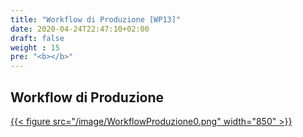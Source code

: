 ```yaml
---
title: "Workflow di Produzione [WP13]"
date: 2020-04-24T22:47:10+02:00
draft: false
weight : 15
pre: "<b></b>"
---
```


## Workflow di Produzione
[{{< figure src="/image/WorkflowProduzione0.png"  width="850"  >}}](/image/WorkflowProduzione0.png)
